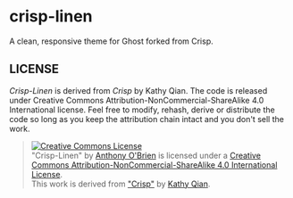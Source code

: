 crisp-linen
===========

A clean, responsive theme for Ghost forked from Crisp.


LICENSE
-------
*Crisp-Linen* is derived from *Crisp* by Kathy Qian. The code is released under Creative Commons Attribution-NonCommercial-ShareAlike 4.0 International license. Feel free to modify, rehash, derive or distribute the code so long as you keep the attribution chain intact and you don't sell the work.

> <a rel="license" href="http://creativecommons.org/licenses/by-nc-sa/4.0/"><img alt="Creative Commons License" style="border-width:0" src="http://i.creativecommons.org/l/by-nc-sa/4.0/88x31.png" /></a><br /><span xmlns:dct="http://purl.org/dc/terms/" property="dct:title">"Crisp-Linen"</span> by <a xmlns:cc="http://creativecommons.org/ns#" href="https://github.com/asobrien/crisp-linen" property="cc:attributionName" rel="cc:attributionURL">Anthony O'Brien</a> is licensed under a <a rel="license" href="http://creativecommons.org/licenses/by-nc-sa/4.0/">Creative Commons Attribution-NonCommercial-ShareAlike 4.0 International License</a>.<br />This work is derived from <a xmlns:dct="http://purl.org/dc/terms/" href="https://github.com/kathyqian/crisp-ghost-theme" rel="dct:source">"Crisp"</a> by <a href="http://kathyqian.com/">Kathy Qian</a>.

